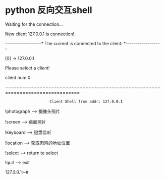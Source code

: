 # python 反向交互shell


Waiting for the connection...

New client 127.0.0.1 is connection!

------------------* The current is connected to the client: *------------------

[0] -> 127.0.0.1

Please select a client!

client num:0

================================================================================

                        Client Shell from addr: 127.0.0.1

!photograph --> 摄像头照片

!screen --> 桌面照片

!keyboard --> 键盘监听

!location --> 获取肉鸡的地址位置

!select --> return to select

!quit --> exit

127.0.0.1:~#

